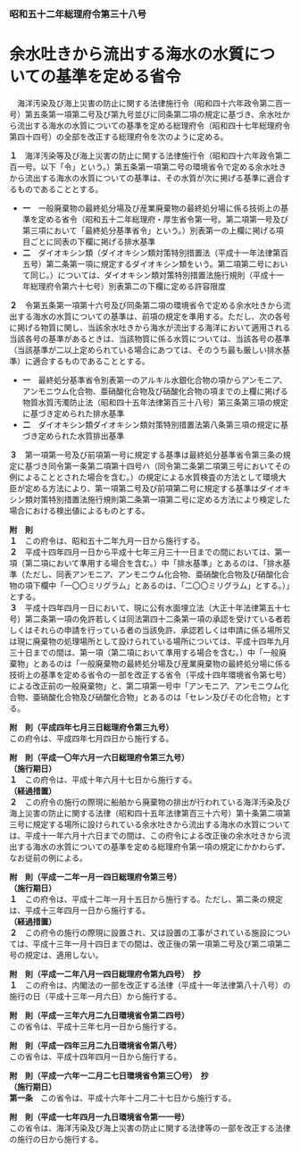 ### 昭和五十二年総理府令第三十八号  
# 余水吐きから流出する海水の水質についての基準を定める省令  
　海洋汚染及び海上災害の防止に関する法律施行令（昭和四十六年政令第二百一号）第五条第一項第二号及び第九号並びに同条第二項の規定に基づき、余水吐から流出する海水の水質についての基準を定める総理府令（昭和四十七年総理府令第四十四号）の全部を改正する総理府令を次のように定める。  
  
**１**　海洋汚染等及び海上災害の防止に関する法律施行令（昭和四十六年政令第二百一号。以下「令」という。）第五条第一項第二号の環境省令で定める余水吐きから流出する海水の水質についての基準は、その水質が次に掲げる基準に適合するものであることとする。  
* **一**　一般廃棄物の最終処分場及び産業廃棄物の最終処分場に係る技術上の基準を定める省令（昭和五十二年総理府・厚生省令第一号。第二項第一号及び第三項において「最終処分基準省令」という。）別表第一の上欄に掲げる項目ごとに同表の下欄に掲げる排水基準  
* **二**　ダイオキシン類（ダイオキシン類対策特別措置法（平成十一年法律第百五号）第二条第一項に規定するダイオキシン類をいう。第二項第二号において同じ。）については、ダイオキシン類対策特別措置法施行規則（平成十一年総理府令第六十七号）別表第二の下欄に定める許容限度  
  
**２**　令第五条第一項第十六号及び同条第二項の環境省令で定める余水吐きから流出する海水の水質についての基準は、前項の規定を準用する。ただし、次の各号に掲げる物質に関し、当該余水吐きから海水が流出する海洋において適用される当該各号の基準があるときは、当該物質に係る水質については、当該各号の基準（当該基準が二以上定められている場合にあつては、そのうち最も厳しい排水基準）に適合するものであることとする。  
* **一**　最終処分基準省令別表第一のアルキル水銀化合物の項からアンモニア、アンモニウム化合物、亜硝酸化合物及び硝酸化合物の項までの上欄に掲げる物質水質汚濁防止法（昭和四十五年法律第百三十八号）第三条第三項の規定に基づき定められた排水基準  
* **二**　ダイオキシン類ダイオキシン類対策特別措置法第八条第三項の規定に基づき定められた水質排出基準  
  
**３**　第一項第一号及び前項第一号に規定する基準は最終処分基準省令第三条の規定に基づき同令第一条第二項第十四号ハ（同令第二条第二項第三号においてその例によることとされた場合を含む。）の規定による水質検査の方法として環境大臣が定める方法により、第一項第二号及び前項第二号に規定する基準はダイオキシン類対策特別措置法施行規則第二条第一項第二号に定める方法により検定した場合における検出値によるものとする。  
  
**附　則**  
**１**　この府令は、昭和五十二年九月一日から施行する。  
**２**　平成十四年四月一日から平成十七年三月三十一日までの間においては、第一項（第二項において準用する場合を含む。）中「排水基準」とあるのは、「排水基準（ただし、同表アンモニア、アンモニウム化合物、亜硝酸化合物及び硝酸化合物の項下欄中「一〇〇ミリグラム」とあるのは、「二〇〇ミリグラム」とする。）」とする。  
**３**　平成十四年四月一日において、現に公有水面埋立法（大正十年法律第五十七号）第二条第一項の免許若しくは同法第四十二条第一項の承認を受けている者若しくはそれらの申請を行っている者の当該免許、承認若しくは申請に係る場所又は現に廃棄物の処理場所として設けられている場所については、平成十四年九月三十日までの間は、第一項（第二項において準用する場合を含む。）中「一般廃棄物」とあるのは「一般廃棄物の最終処分場及び産業廃棄物の最終処分場に係る技術上の基準を定める省令の一部を改正する省令（平成十四年環境省令第七号）による改正前の一般廃棄物」と、第二項第一号中「アンモニア、アンモニウム化合物、亜硝酸化合物及び硝酸化合物」とあるのは「セレン及びその化合物」とする。  
  
**附　則（平成四年七月三日総理府令第三九号）**  
この府令は、平成四年七月四日から施行する。  
  
**附　則（平成一〇年六月一六日総理府令第三九号）**  
**（施行期日）**  
**１**　この府令は、平成十年六月十七日から施行する。  
**（経過措置）**  
**２**　この府令の施行の際現に船舶から廃棄物の排出が行われている海洋汚染及び海上災害の防止に関する法律（昭和四十五年法律第百三十六号）第十条第二項第三号に規定する場所に設けられている余水吐きから流出する海水の水質については、平成十一年六月十六日までの間は、この府令による改正後の余水吐きから流出する海水の水質についての基準を定める総理府令第一項の規定にかかわらず、なお従前の例による。  
  
**附　則（平成一二年一月一四日総理府令第三号）**  
**（施行期日）**  
**１**　この府令は、平成十二年一月十五日から施行する。ただし、第二条の規定は、平成十三年四月一日から施行する。  
**（経過措置）**  
**２**　この府令の施行の際現に設置され、又は設置の工事がされている施設については、平成十三年一月十四日までの間は、改正後の第一項第二号及び第二項第二号の規定は、適用しない。  
  
**附　則（平成一二年八月一四日総理府令第九四号）　抄**  
**１**　この府令は、内閣法の一部を改正する法律（平成十一年法律第八十八号）の施行の日（平成十三年一月六日）から施行する。  
  
**附　則（平成一三年六月二九日環境省令第二四号）**  
この省令は、平成十三年七月一日から施行する。  
  
**附　則（平成一四年三月二九日環境省令第八号）**  
この省令は、平成十四年四月一日から施行する。  
  
**附　則（平成一六年一二月二七日環境省令第三〇号）　抄**  
**（施行期日）**  
**第一条**　この省令は、平成十六年十二月二十七日から施行する。  
  
**附　則（平成一七年四月一九日環境省令第一一号）**  
この省令は、海洋汚染及び海上災害の防止に関する法律等の一部を改正する法律の施行の日から施行する。  
  
